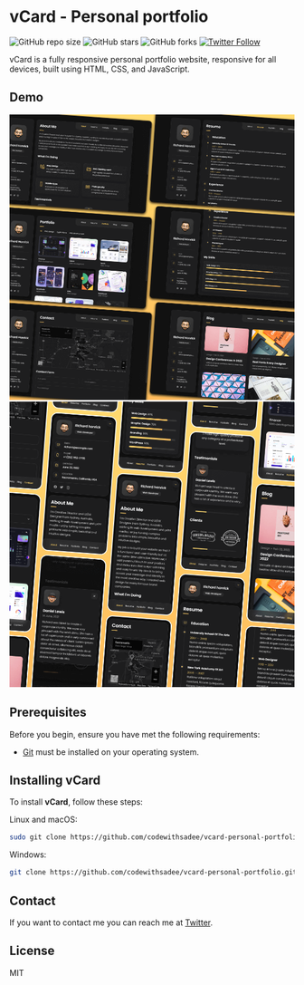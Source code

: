 # vCard - Personal portfolio

![GitHub repo size](https://img.shields.io/github/repo-size/ascendantaditya/glassmorphism-personal-portfolio)
![GitHub stars](https://img.shields.io/github/stars/ascendantaditya/glassmorphism-personal-portfolio?style=social)
![GitHub forks](https://img.shields.io/github/forks/ascendantaditya/glassmorphism-personal-portfolio?style=social)
[![Twitter Follow](https://img.shields.io/twitter/follow/ascendantaditya?style=social)](https://twitter.com/intent/follow?screen_name=ascendantaditya)


vCard is a fully responsive personal portfolio website, responsive for all devices, built using HTML, CSS, and JavaScript.

## Demo

![vCard Desktop Demo](./website-demo-image/desktop.png "Desktop Demo")
![vCard Mobile Demo](./website-demo-image/mobile.png "Mobile Demo")

## Prerequisites

Before you begin, ensure you have met the following requirements:

* [Git](https://git-scm.com/downloads "Download Git") must be installed on your operating system.

## Installing vCard

To install **vCard**, follow these steps:

Linux and macOS:

```bash
sudo git clone https://github.com/codewithsadee/vcard-personal-portfolio.git
```

Windows:

```bash
git clone https://github.com/codewithsadee/vcard-personal-portfolio.git
```

## Contact

If you want to contact me you can reach me at [Twitter](https://www.twitter.com/ascendantaditya).

## License

MIT
